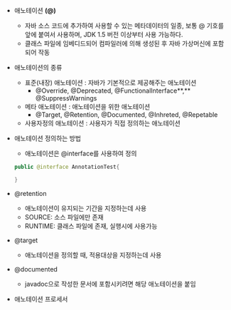 - 애노테이션 **(@)**
    - 자바 소스 코드에 추가하여 사용할 수 있는 메타데이터의 일종, 보통 @ 기호를 앞에 붙여서 사용하며, JDK 1.5 버전 이상부터 사용 가능하다.
    - 클래스 파일에 임베디드되어 컴파일러에 의해 생성된 후 자바 가상머신에 포함되어 작동
    
- 애노테이션의 종류
    - 표준(내장) 애노테이션 : 자바가 기본적으로 제공해주는 애노테이션
        - @Override, @Deprecated, @FunctionalInterface**,** @SuppressWarnings
    - 메타 애노테이션 : 애노테이션을 위한 애노테이션
        - @Target, @Retention, @Documented, @Inhreted, @Repetable
    - 사용자정의 애노테이션 : 사용자가 직접 정의하는 애노테이션
    
- 애노테이션 정의하는 방법
    - 애노테이션은 @interface를 사용하여 정의
    
    ```java
    public @interface AnnotationTest{
    
    }
    ```
    
- @retention
    - 애노테이션이 유지되는 기간을 지정하는데 사용
    - SOURCE: 소스 파일에만 존재
    - RUNTIME: 클래스 파일에 존재, 실행시에 사용가능
- @target
    - 애노테이션을 정의할 때, 적용대상을 지정하는데 사용

- @documented
    - javadoc으로 작성한 문서에 포함시키려면 해당 애노테이션을 붙임
- 애노테이션 프로세서
